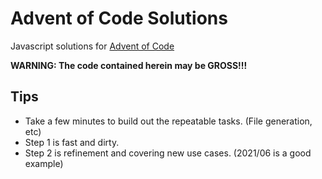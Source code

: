 # Advent of Code Solutions

Javascript solutions for [Advent of Code](https://adventofcode.com/)

**WARNING: The code contained herein may be GROSS!!!**

## Tips
* Take a few minutes to build out the repeatable tasks. (File generation, etc)
* Step 1 is fast and dirty.
* Step 2 is refinement and covering new use cases. (2021/06 is a good example)
